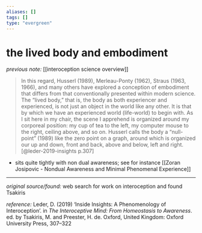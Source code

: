 ```yaml
---
aliases: []
tags: []
type: "evergreen"
---
```


# the lived body and embodiment

_previous note:_ [[interoception science overview]]

> In this regard, Husserl (1989), Merleau-Ponty (1962), Straus (1963, 1966), and many others have explored a conception of embodiment that differs from that conventionally presented within modern science. The “lived body,” that is, the body as both experiencer and experienced, is not just an object in the world like any other. It is that by which we have an experienced world (life-world) to begin with. As I sit here in my chair, the scene I apprehend is organized around my corporeal position: my cup of tea to the left, my computer mouse to the right, ceiling above, and so on. Husserl calls the body a “null-point” (1989) like the zero point on a graph, around which is organized our up and down, front and back, above and below, left and right. [@leder-2019-insights p.307]

- sits quite tightly with non dual awareness; see for instance [[﻿Zoran﻿ ﻿Josipovic﻿ - Nondual Awareness and Minimal Phenomenal Experience]]

---

_original source/found:_ web search for work on interoception and found Tsakiris

_reference:_ Leder, D. (2019) ‘Inside Insights: A Phenomenology of Interoception’. in _The Interoceptive Mind: From Homeostasis to Awareness_. ed. by Tsakiris, M. and Preester, H. de. Oxford, United Kingdom: Oxford University Press, 307–322



